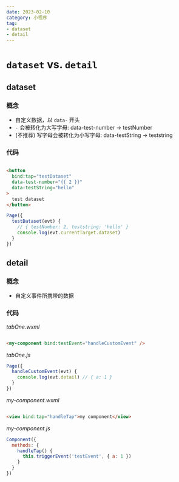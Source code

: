 ```yaml
---
date: 2023-02-10
category: 小程序
tag:
- dataset
- detail
---
```


# `dataset` vs. `detail`

## dataset

### 概念

- 自定义数据，以 `data-` 开头
- `-` 会被转化为大写字母: data-test-number -> testNumber
- (不推荐) 写字母会被转化为小写字母: data-testString -> teststring

### 代码

```html

<button
  bind:tap="testDataset"
  data-test-number="{{ 2 }}"
  data-testString="hello"
>
  test dataset
</button>
```

```js
Page({
  testDataset(evt) {
    // { testNumber: 2, teststring: 'hello' }
    console.log(evt.currentTarget.dataset)
  }
})
```

## detail

### 概念

- 自定义事件所携带的数据

### 代码

_tabOne.wxml_

```html

<my-component bind:testEvent="handleCustomEvent" />
```

_tabOne.js_

```js
Page({
  handleCustomEvent(evt) {
    console.log(evt.detail) // { a: 1 }
  }
})
```

_my-component.wxml_

```html

<view bind:tap="handleTap">my component</view>
```

_my-component.js_

```js
Component({
  methods: {
    handleTap() {
      this.triggerEvent('testEvent', { a: 1 })
    }
  }
})
```
